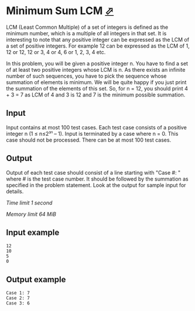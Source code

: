 # Minimum Sum LCM [⬀](https://www.e-olymp.com/en/contests/8903/problems/76954)

LCM (Least Common Multiple) of a set of integers is defined as the minimum number, which is a multiple of all integers in that set. It is interesting to note that any positive integer can be expressed as the LCM of a set of positive integers. For example 12 can be expressed as the LCM of 1, 12 or 12, 12 or 3, 4 or 4, 6 or 1, 2, 3, 4 etc.

In this problem, you will be given a positive integer n. You have to find a set of at least two positive integers whose LCM is n. As there exists an infinite number of such sequences, you have to pick the sequence whose summation of elements is minimum. We will be quite happy if you just print the summation of the elements of this set. So, for n = 12, you should print 4 + 3 = 7 as LCM of 4 and 3 is 12 and 7 is the minimum possible summation.

## Input

Input contains at most 100 test cases. Each test case consists of a positive integer n (1 ≤ n≤2³¹ – 1). Input is terminated by a case where n = 0. This case should not be processed. There can be at most 100 test cases.

## Output

Output of each test case should consist of a line starting with "Case #: " where # is the test case number. It should be followed by the summation as specified in the problem statement. Look at the output for sample input for details.

_Time limit 1 second_

_Memory limit 64 MiB_

## Input example
```
12
10
5
0
```

## Output example
```
Case 1: 7
Case 2: 7
Case 3: 6
```